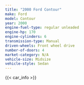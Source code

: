 ```yaml
---
title: "2000 Ford Contour"
make: Ford
model: Contour
year: 2000
engine-fuel-type: regular unleaded
engine-hp: 170
engine-cylinders: 6
transmission-type: Manual
driven-wheels: Front wheel drive
number-of-doors: 4
market-category: N/A
vehicle-size: Midsize
vehicle-style: Sedan
---
```


{{< car_info >}}
